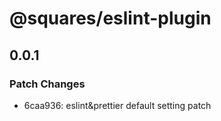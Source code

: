# @squares/eslint-plugin

## 0.0.1

### Patch Changes

- 6caa936: eslint&prettier default setting patch
